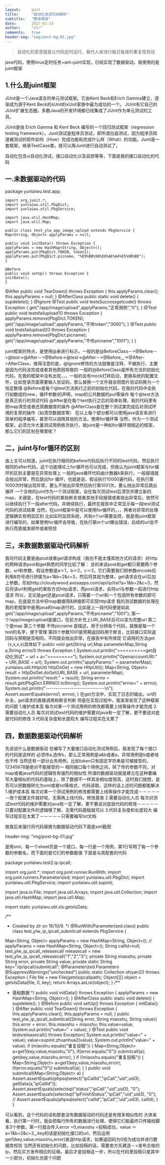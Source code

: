 ```yaml
---
layout:     post    
title:      "自动化测试代码解析"    
subtitle:   "整体框架"          
date:       2017-01-15            
author:     "zlr"                      
comments:	true
header-img: "img/post-bg-01.jpg"
---
```


> 自动化的意思就是让代码定时运行，替代人来进行每日每夜的重复性劳动

java代码，使用linux定时任务+ant+juint实现，已经实现了数据驱动，我使用的是juint框架
## 1.什么是juint框架
JUnit是一个Java语言的单元测试框架。它由Kent Beck和Erich Gamma建立，逐渐成为源于Kent Beck的sUnit的xUnit家族中最为成功的一个。 JUnit有它自己的JUnit扩展生态圈。多数Java的开发环境都已经集成了JUnit作为单元测试的工具。

JUnit是由 Erich Gamma 和 Kent Beck 编写的一个回归测试框架（regression testing framework）。Junit测试是程序员测试，即所谓白盒测试，因为程序员知道被测试的软件如何（How）完成功能和完成什么样（What）的功能。Junit是一套框架，继承TestCase类，就可以用Junit进行自动测试了。

自动化包含ui自动化测试，接口自动化以及监控等等，下面是我的接口自动化的代码

## 一.未数据驱动的代码

package yunlaiwu.test.app;

    import org.junit.*;
    import yunlaiwu.util.PbgDict;
    import yunlaiwu.util.PbgService;

    import java.util.HashMap;
    import java.util.Map;

    public class test_ylw_app_image_upload extends PbgService {
    Map<String, Object> applyParams = null;

    public void initData() throws Exception {
    applyParams = new HashMap<String, Object>();
    applyParams.put(PbgDict.TOKEN, token1);
    applyParams.put(PbgDict.picname, "%E9%BB%98%E8%AE%A4%E5%9B%BE");
    }

    @Before
    public void setUp() throws Exception {
    initData();
    }

@After
public void TearDown() throws Exception {
this.applyParams.clear();
this.applyParams = null;
}
@AfterClass
public static void delete() {
supdelete();
}
@Ignore
@Test
public void testsSuccessgetcode() throws Exception {
get("/app/image/upload",applyParams,"正常用例","0");
}
@Test
public void testsfailupload1() throws Exception {
applyParams.remove(PbgDict.TOKEN);
get("/app/image/upload",applyParams,"不传token","3000");
}
@Test
public void testsfailupload2() throws Exception {
applyParams.remove(PbgDict.picname);
get("/app/image/upload",applyParams,"不传picname","1001");
}
}

juint框架的特点，是使用@来进行标示，一般的是@BeforeClass－>@Before－>@test->@After－>@Before->@test->@After－>@Before,,,->@After->AfterClass，值得注意的是，@Ignore修饰的方法就像是注释，不被执行，主要是因为代码没完成或者其他原因导致的
一般的@BeforeClass是所有方法的初始化代码，在我的框架中没有出现，，，一般的会有mock打转启动，更换系统的配置文件，比如登录页面需要输入验证码，那么替换一个文件就会把图片验证码换为一个恒定数值
@Before是每个@test方法执行之前的初始化代码，在我的代码中会执行如数组的new，循环参数i的声明，map的公共数据的put等操作
每个@test方法是真正执行的测试代码
@After是在每个test执行之后的简单处理，我的代码里有把map清空或者还原数据库的操作
@AfterClass是在整个测试类完成后对测试环境的复原的操作（如清空数据库等）
在以上每个部分都可以使用java语言来进行简单的程序编写，甚至可以调用其他的方法，使用for循环等
当然，作为一个测试框架，必须允许大量测试用例依次执行，故juint是一种如for循环很相近的框架，那么它们的区别在哪里呢？


## 二，juint与for循环的区别

由上文可以知道，juint在执行相同的before代码后执行不同的test代码，然后执行相同的after代码，这个功能理论上for循环也可以完成，但我认为juint框架与for循环的区别主要是在异常处理上
一般的java循环代码由计数器k来执行，一般报错就会抛出异常，然后跳出for 循环，也就是说，假设执行10000遍代码，在执行第1000次时候出现异常，要么不抛出异常然后执行第1001次，要么抛出异常后跳出循环
一个合格的juint作为一个测试框架，会在每次测试test后清空并建立新的map，关键是，在test代码的某些断言或者其他手段报错或者抛出异常后，依然可以继续执行下一段after代码，并继续执行，最终在报告中正常显示每一段test测试代码的测试结果
当然，在juint框架中是可以使用for循环的，，，两者对异常的处理逻辑确实有明显区别
比如实时监控系统，共有n个url需要监控，我是用juint框架进行编写的，如果使用for循环会导致，在执行第m个url爆出错误，后续的url会不执行而直接发邮件或者短信

## 三，未数据数据驱动代码解析


我司代码主要是由post或者get请求构成（我也不是太懂其他方式的请求）对http的两种请求post和get熟悉的同学比较了解：
总的来说post和get都只需要两个参数，url和参数，假设参数是a＝1，b＝2，c＝3，它们需要我们把参数encode后利用&符号进行拼接为a=1&b=2&c=3，然后将其视为整体，get请求会在url后加上参数，形如http://cloudywood.avosapps.com/api/ip/list?a=1&b=2&c=3，然后将该url利用get的某些方式http请求，而post请求，会将url与参数一起进行http请求
所以，无论是get还是post请求，只需要一个url和一个包涵所有参数的即可map，在底层方法中将map数据用&拼接即可实现http请求
我的测试数据的处理在我的老框架中是用java的map进行的，比如是上一段代码便是如此
get("/app/image/upload",applyParams,"不传picname","1001");
第一个/app/image/upload是接口，在前方补充上URI_BASE后可以变为完整url
第二个是map
第三个参数 不传picname 是描述，用于分辨各个代码，就像是每一个test的名字，便于管理
第四个参数1001是预期返回码用于断言，比较接口实际返回码与预期是否相同，不同就会抛出异常，在报告中有所体现
它调用的方法get（x,x,x,x)具体如下
public void get(String url,Map parameterMap,String a,String errno1) throws Exception {
System.out.println("==========get自动化测试" + url + a+"=========");
System.out.println("OpenaccountURI:" + URI_BASE + url);
System.out.println("applyParams:" + parameterMap);
yunlaiwu.util.HttpUtil httpDoGet = new HttpUtil();
Map<String, Object> result = httpDoGet.doGet(URI_BASE + url, parameterMap);
System.out.println("result:" + result);
String errno = result.get(PbgDict.ERRNO).toString();
System.out.println("errno=" + errno);
System.out.println("------------------------------\n");
Assert.assertEquals(errno1, errno);
}
在get方法中，实现了日志的输出，url的补全，get请求的直接调用和断言判断
但是在实现过程中，我渐渐发现了这种框架的问题
1.维护成本高
每次对某一个测试用例的修改都需要上线等操作才能完成
2.需要自动化人员
每次对测试test代码的维护需要对java有一定了解，更不要说对底层代码的修改
3.代码复杂度和长度较大
编写过程实在太累了


## 四，数据数据驱动代码解析


先说说什么是数据驱动
在编写了大量接口自动化测试用例后，我发现了每个接口的代码是这样的
必须传a,选传b，那么正常用例是a&b或者a，异常用例是b或者啥也不传
当然还有一部分业务用例，比如token只有固定字符串是可被接受的，12345678是绝对不能接受的～
相同接口每个用例之间，除了传的参数不同，对map或者java代码的逻辑性有强烈的相似性
所谓的数据驱动就是建立在这种要编写大量相似的代码的基础上，除了数据不一样其余相似度很高，这时我们就想，是否可以把数据转化为xml或者txt等格式，代码读取，这样的话上述的问题都能解决
1.维护成本高
每次对某一个测试用例的修改都需要上线等操作才能完成－－－－－－改个配置文件就好啦，无需再上线代码，修改基类
2.需要自动化人员
每次对测试test代码的维护需要对java有一定了解，更不要说对底层代码的修改－－－－－只要对配置文件的逻辑够了解，无需代码基础就可以
3.代码复杂度和长度较大
编写过程实在太累了－－－－－只需要编写txt文档

故我后来强行将代码替换为数据驱动代码下面是xml截图

header-img: "img/post-bg-01.jpg"

是用xml，每一个sheet页是一个接口，每一行是一个用例，第1行写明了每一个参数的参数名，而下面的是它们的参数数值
下面是与其配套的代码

package yunlaiwu.test2.ip.ipcall;

import org.junit.*;
import org.junit.runner.RunWith;
import org.junit.runners.Parameterized;
import yunlaiwu.util.PbgDict;
import yunlaiwu.util.PbgService;
import yunlaiwu.util.supinit;

import java.io.File;
import java.util.Arrays;
import java.util.Collection;
import java.util.HashMap;
import java.util.Map;

import static yunlaiwu.util.xls.getxlsData;

/**
* Created by zlr on 16/10/9.
*/
@RunWith(Parameterized.class)
public class test_ylw_ip_ipcall_submitcall extends PbgService {

Map<String, Object> applyParams = new HashMap<String, Object>();
//    applyParams = new HashMap<String, Object>();
String callId=null;
test_ylw_ip_ipcall_releasecall releasecall = new test_ylw_ip_ipcall_releasecall("1","2","3");
private String miaoshu;
private String error;
private String value;
private static String key="/ip/ipcall/submitcall";
@Parameterized.Parameters
@SuppressWarnings("unchecked")
public static Collection shiyan2() throws Exception {
File file = new File(getxlsipcallpath);
Object[][] object = getxlsData(file, 0, key);
return  Arrays.asList(object);
}
/**
* 基础数据
*/
public void initData() throws Exception {
applyParams = new HashMap<String, Object>();
}
@AfterClass
public static void delete() {
supdelete();
}
@Before
public void setUp() throws Exception {
initData();
}
@After
public void TearDown() throws Exception {
this.applyParams.clear();
this.applyParams = null;
}
public test_ylw_ip_ipcall_submitcall(String error, String miaoshu, String value){
this.error = error;
this.miaoshu = miaoshu;
this.value=value;
System.out.println("value=" + value);
}
@Test
public void testsreleasecall() throws Exception{
System.out.println("value=" + value);
value=supinit.zhuanhua2(value);
System.out.println("value=" + value);
if (miaoshu.equals("重复投稿"))
{
Map<String,Object> a=get1(key,value,miaoshu,"0");
if(error.equals("0"))
submitcall(a);
get(key,value,miaoshu,error);
}
if (!miaoshu.equals("重复投稿"))
{
Map<String,Object> a=get1(key,value,miaoshu,error);
if(error.equals("0"))
submitcall(a);
}
}
public void submitcall(Map<String,Object> a)
{
Assert.assertEquals(phpsqlselect("ipCallId","ipCall","uid",uid3), getData(a,"ipCallId"));
Assert.assertEquals(selectsql("status","ipCall","uid",uid3), "0");
Assert.assertEquals(selectsql("ipFinishStatus","ipCall","uid",uid3), "0");
//        Assert.assertEquals(phpsqlselect("callId","ipCall","uid",uid3), callId);
}
}

可以看到，这个代码的话和那套没有数据驱动的代码还是有很多相似性的
大体来看，执行第一行时，我会把每行所有的数据进行处理，使得它们能最终只传输给脚本3个参数，第一行就会传入error =0,miaoshu =投稿成功，value ＝a=1&b=2&c=3,,,key的话是初始化接口的url，然后运用get1(key,value,miaoshu,error)发送http请求，如果返回码为0视为成功并进行数据库校验
当然还有初始化的问题，比如投稿的话，需要卖方先建造－>发布合格的ip，然后买方发布相应的征稿，最后才是投稿这一步，所以在代码里投稿只是其中一小部分，初始化也是个问题
